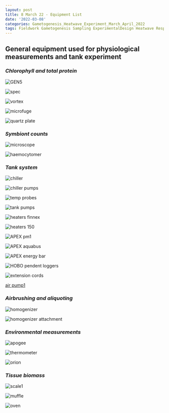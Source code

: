 ```yaml
---
layout: post
title: 8 March 22 - Equipment List
date: '2022-03-08'
categories: Gametogenesis_Heatwave_Experiment_March_April_2022
tags: Fieldwork Gametogenesis Sampling ExperimentalDesign Heatwave Respirometry
---
```


## General equipment used for physiological measurements and tank experiment

### *Chlorophyll and total protein*

![GEN5](https://raw.githubusercontent.com/urol-e5/urol-e5.github.io/master/images/March2022_Moorea/Equipment_used/IMG_3641.jpeg)

![spec](https://raw.githubusercontent.com/urol-e5/urol-e5.github.io/master/images/March2022_Moorea/Equipment_used/IMG_3643.jpeg)

![vortex](https://raw.githubusercontent.com/urol-e5/urol-e5.github.io/master/images/March2022_Moorea/Equipment_used/IMG_3649.jpeg)

![microfuge](https://raw.githubusercontent.com/urol-e5/urol-e5.github.io/master/images/March2022_Moorea/Equipment_used/IMG_3648.jpeg)

![quartz plate](https://raw.githubusercontent.com/urol-e5/urol-e5.github.io/master/images/March2022_Moorea/Equipment_used/IMG_3647.jpeg)

### *Symbiont counts*

![microscope](https://raw.githubusercontent.com/urol-e5/urol-e5.github.io/master/images/March2022_Moorea/Equipment_used/IMG_3650.jpeg)


![haemocytomer](https://raw.githubusercontent.com/urol-e5/urol-e5.github.io/master/images/March2022_Moorea/Equipment_used/IMG_3722.jpg)


### *Tank system*

![chiller](https://raw.githubusercontent.com/urol-e5/urol-e5.github.io/master/images/March2022_Moorea/Equipment_used/IMG_3716.jpg)

![chiller pumps](https://raw.githubusercontent.com/urol-e5/urol-e5.github.io/master/images/March2022_Moorea/Equipment_used/IMG_3707.jpeg)

![temp probes](https://raw.githubusercontent.com/urol-e5/urol-e5.github.io/master/images/March2022_Moorea/Equipment_used/IMG_3713.jpeg)

![tank pumps](https://raw.githubusercontent.com/urol-e5/urol-e5.github.io/master/images/March2022_Moorea/Equipment_used/IMG_3715.jpeg)

![heaters finnex](https://raw.githubusercontent.com/urol-e5/urol-e5.github.io/master/images/March2022_Moorea/Equipment_used/IMG_3709.jpeg)

![heaters 150](https://raw.githubusercontent.com/urol-e5/urol-e5.github.io/master/images/March2022_Moorea/Equipment_used/IMG_3708.jpeg)

![APEX pm1](https://raw.githubusercontent.com/urol-e5/urol-e5.github.io/master/images/March2022_Moorea/Equipment_used/IMG_3714.jpeg)

![APEX aquabus](https://raw.githubusercontent.com/urol-e5/urol-e5.github.io/master/images/March2022_Moorea/Equipment_used/IMG_3711.jpeg)

![APEX energy bar](https://raw.githubusercontent.com/urol-e5/urol-e5.github.io/master/images/March2022_Moorea/Equipment_used/IMG_3710.jpeg)

![HOBO pendent loggers](https://raw.githubusercontent.com/urol-e5/urol-e5.github.io/master/images/March2022_Moorea/Equipment_used/IMG_3706.jpeg)

![extension cords](https://raw.githubusercontent.com/urol-e5/urol-e5.github.io/master/images/March2022_Moorea/Equipment_used/IMG_3712.jpeg)

[air pump1](https://raw.githubusercontent.com/urol-e5/urol-e5.github.io/master/images/March2022_Moorea/Equipment_used/IMG_4248.jpg)


### *Airbrushing and aliquoting*

![homogenizer](https://raw.githubusercontent.com/urol-e5/urol-e5.github.io/master/images/March2022_Moorea/Equipment_used/IMG_3718.jpeg)

![homogenizer attachment](https://raw.githubusercontent.com/urol-e5/urol-e5.github.io/master/images/March2022_Moorea/Equipment_used/IMG_3717.jpeg)


### *Environmental measurements*

![apogee](https://raw.githubusercontent.com/urol-e5/urol-e5.github.io/master/images/March2022_Moorea/Equipment_used/IMG_3719.jpeg)

![thermometer](https://raw.githubusercontent.com/urol-e5/urol-e5.github.io/master/images/March2022_Moorea/Equipment_used/IMG_3720.jpeg)

![orion](https://raw.githubusercontent.com/urol-e5/urol-e5.github.io/master/images/March2022_Moorea/Equipment_used/IMG_3721.jpeg)


### *Tissue biomass*

![scale1]()

![muffle]()

![oven]()


